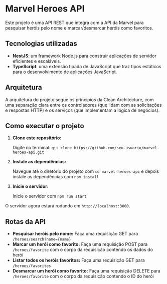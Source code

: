 # Marvel Heroes API

Este projeto é uma API REST que integra com a API da Marvel para pesquisar heróis pelo nome e marcar/desmarcar heróis como favoritos.

## Tecnologias utilizadas

- **NestJS**: um framework Node.js para construir aplicações de servidor eficientes e escaláveis.
- **TypeScript**: uma extensão tipada de JavaScript que traz tipos estáticos para o desenvolvimento de aplicações JavaScript.

## Arquitetura

A arquitetura do projeto segue os princípios da Clean Architecture, com uma separação clara entre os controladores (que lidam com as solicitações e respostas HTTP) e os serviços (que implementam a lógica de negócios).

## Como executar o projeto

1. **Clone este repositório:**

    Digite no terminal: `git clone https://github.com/seu-usuario/marvel-heroes-api.git`

2. **Instale as dependências:**

    Navegue até o diretório do projeto com `cd marvel-heroes-api` e depois instale as dependências com `npm install`

3. **Inicie o servidor:**

    Inicie o servidor com `npm run start`

O servidor agora estará rodando em `http://localhost:3000`.

## Rotas da API

- **Pesquisar heróis pelo nome:** Faça uma requisição GET para `/heroes/search?name={name}`
- **Marcar um herói como favorito:** Faça uma requisição POST para `/heroes/favorite` com o corpo da requisição contendo os dados do herói
- **Listar todos os heróis favoritos:** Faça uma requisição GET para `/heroes/favorites`
- **Desmarcar um herói como favorito:** Faça uma requisição DELETE para `/heroes/favorite` com o corpo da requisição contendo o ID do herói
